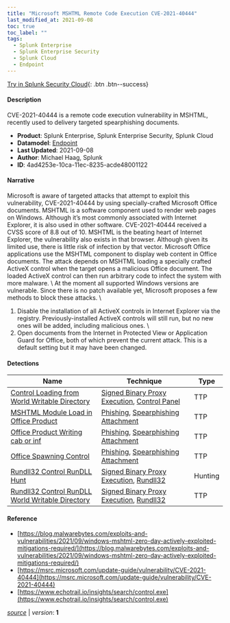 ```yaml
---
title: "Microsoft MSHTML Remote Code Execution CVE-2021-40444"
last_modified_at: 2021-09-08
toc: true
toc_label: ""
tags:
  - Splunk Enterprise
  - Splunk Enterprise Security
  - Splunk Cloud
  - Endpoint
---
```


[Try in Splunk Security Cloud](https://www.splunk.com/en_us/cyber-security.html){: .btn .btn--success}

#### Description

CVE-2021-40444 is a remote code execution vulnerability in MSHTML, recently used to delivery targeted spearphishing documents.

- **Product**: Splunk Enterprise, Splunk Enterprise Security, Splunk Cloud
- **Datamodel**: [Endpoint](https://docs.splunk.com/Documentation/CIM/latest/User/Endpoint)
- **Last Updated**: 2021-09-08
- **Author**: Michael Haag, Splunk
- **ID**: 4ad4253e-10ca-11ec-8235-acde48001122

#### Narrative

Microsoft is aware of targeted attacks that attempt to exploit this vulnerability, CVE-2021-40444 by using specially-crafted Microsoft Office documents. MSHTML is a software component used to render web pages on Windows. Although it’s most commonly associated with Internet Explorer, it is also used in other software.  CVE-2021-40444 received a CVSS score of 8.8 out of 10. MSHTML is the beating heart of Internet Explorer, the vulnerability also exists in that browser. Although given its limited use, there is little risk of infection by that vector. Microsoft Office applications use the MSHTML component to display web content in Office documents. The attack depends on MSHTML loading a specially crafted ActiveX control when the target opens a malicious Office document. The loaded ActiveX control can then run arbitrary code to infect the system with more malware. \ At the moment all supported Windows versions are vulnerable. Since there is no patch available yet, Microsoft proposes a few methods to block these attacks. \
1. Disable the installation of all ActiveX controls in Internet Explorer via the registry. Previously-installed ActiveX controls will still run, but no new ones will be added, including malicious ones. \
1. Open documents from the Internet in Protected View or Application Guard for Office, both of which prevent the current attack. This is a default setting but it may have been changed.

#### Detections

| Name        | Technique   | Type         |
| ----------- | ----------- |--------------|
| [Control Loading from World Writable Directory](/endpoint/control_loading_from_world_writable_directory/) | [Signed Binary Proxy Execution](/tags/#signed-binary-proxy-execution), [Control Panel](/tags/#control-panel) | TTP |
| [MSHTML Module Load in Office Product](/endpoint/mshtml_module_load_in_office_product/) | [Phishing](/tags/#phishing), [Spearphishing Attachment](/tags/#spearphishing-attachment) | TTP |
| [Office Product Writing cab or inf](/endpoint/office_product_writing_cab_or_inf/) | [Phishing](/tags/#phishing), [Spearphishing Attachment](/tags/#spearphishing-attachment) | TTP |
| [Office Spawning Control](/endpoint/office_spawning_control/) | [Phishing](/tags/#phishing), [Spearphishing Attachment](/tags/#spearphishing-attachment) | TTP |
| [Rundll32 Control RunDLL Hunt](/endpoint/rundll32_control_rundll_hunt/) | [Signed Binary Proxy Execution](/tags/#signed-binary-proxy-execution), [Rundll32](/tags/#rundll32) | Hunting |
| [Rundll32 Control RunDLL World Writable Directory](/endpoint/rundll32_control_rundll_world_writable_directory/) | [Signed Binary Proxy Execution](/tags/#signed-binary-proxy-execution), [Rundll32](/tags/#rundll32) | TTP |

#### Reference

* [https://blog.malwarebytes.com/exploits-and-vulnerabilities/2021/09/windows-mshtml-zero-day-actively-exploited-mitigations-required/](https://blog.malwarebytes.com/exploits-and-vulnerabilities/2021/09/windows-mshtml-zero-day-actively-exploited-mitigations-required/)
* [https://msrc.microsoft.com/update-guide/vulnerability/CVE-2021-40444](https://msrc.microsoft.com/update-guide/vulnerability/CVE-2021-40444)
* [https://www.echotrail.io/insights/search/control.exe](https://www.echotrail.io/insights/search/control.exe)



[*source*](https://github.com/splunk/security_content/tree/develop/stories/microsoft_mshtml_remote_code_execution_cve-2021-40444.yml) \| *version*: **1**